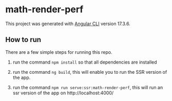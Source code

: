 # math-render-perf

This project was generated with [Angular CLI](https://github.com/angular/angular-cli) version 17.3.6.

## How to run

There are a few simple steps for running this repo.

1) run the command `npm install` so that all dependencies are installed

2) run the command `ng build`, this will enable you to run the SSR version of the app.

3) run the command `npm run serve:ssr:math-render-perf`, this will run an ssr version of the app on http://localhost:4000/
